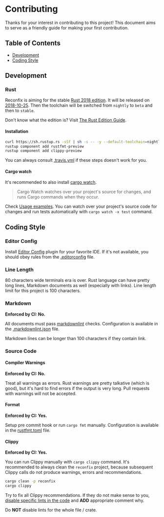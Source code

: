 # Contributing

Thanks for your interest in contributing to this project! This document aims to serve as a friendly
guide for making your first contribution.

## Table of Contents

* [Development](#development)
* [Coding Style](#coding-style)

## Development

### Rust

Reconfix is aiming for the stable [Rust 2018 edition](https://blog.rust-lang.org/2018/03/12/roadmap.html).
It will be released on [2018-10-25](https://internals.rust-lang.org/t/rust-2018-the-home-stretch/7810).
Then the toolchain will be switched from `nightly` to `beta` and then to `stable`.

Don't know what the edition is? Visit [The Rust Edition Guide](https://rust-lang-nursery.github.io/edition-guide/2018/index.html).

#### Installation

```bash
curl https://sh.rustup.rs -sSf | sh -s -- -y --default-toolchain=nightly
rustup component add rustfmt-preview
rustup component add clippy-preview
```

You can always consult [.travis.yml](.travis.yml) if these steps doesn't work for you.

#### Cargo watch

It's recommended to also install [cargo watch](https://github.com/passcod/cargo-watch).

> Cargo Watch watches over your project's source for changes, and runs Cargo commands when they
> occur.

Check [Usage examples](https://github.com/passcod/cargo-watch#usage). You can watch over your
project's source code for changes and run tests automatically with `cargo watch -x test` command.

## Coding Style

### Editor Config

Install [Editor Config](https://editorconfig.org/) plugin for your favorite IDE. If it's not
available, you should obey rules from the [.editorconfig](.editorconfig) file.

### Line Length

80 characters wide terminals era is over. Rust language can have pretty long lines, Markdown
documents as well (especially with links). Line length limit for this project is 100 characters.

### Markdown

**Enforced by CI: No.**

All documents must pass [markdownlint](https://github.com/DavidAnson/markdownlint) checks.
Configuration is available in the [.markdownlint.json](.markdownlint.json) file.

Markdown lines can be longer than 100 characters if they contain link.

### Source Code

#### Compiler Warnings

**Enforced by CI: No.**

Treat all warnings as errors. Rust warnings are pretty talkative (which is good), but it's hard to
find errors if the output is very long. Pull requests with warnings will not be accepted.

#### Format

**Enforced by CI: Yes.**

Setup pre commit hook or run `cargo fmt` manually. Configuration is available in the
[rustfmt.toml](rustfmt.toml) file.

#### Clippy

**Enforced by CI: Yes.**

You can run Clippy manually with `cargo clippy` command. It's recommended to always clean the
`reconfix` project, because subsequent Clippy calls do not produce warnings, errors and
recommendations.

```bash
cargo clean -p reconfix
cargo clippy
```

Try to fix all Clippy recommendations. If they do not make sense to you,
[disable specific lints in the code](https://github.com/rust-lang-nursery/rust-clippy#allowingdenying-lints)
and **ADD** appropriate comment why.

Do **NOT** disable lints for the whole file / crate.
